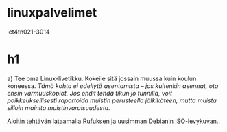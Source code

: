 # linuxpalvelimet
ict4tn021-3014

# h1

a) Tee oma Linux-livetikku. Kokeile sitä jossain muussa kuin koulun koneessa. _Tämä kohta ei edellytä asentamista – jos kuitenkin asennat, ota ensin varmuuskopiot. Jos ehdit tehdä tikun jo tunnilla, voit poikkeuksellisesti raportoida muistin perusteella jälkikäteen, mutta muista silloin mainita muistinvaraisuudesta._


Aloitin tehtävän lataamalla [Rufuksen](https://rufus.ie/) ja uusimman [Debianin ISO-levykuvan.](https://cdimage.debian.org/images/unofficial/non-free/images-including-firmware/current-live/amd64/iso-hybrid/debian-live-10.7.0-amd64-xfce+nonfree.iso).
